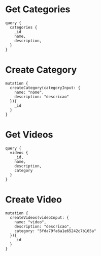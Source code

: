 # Get Categories

```
query {
  categories {
    _id
    name,
    description,
  }
}
```

# Create Category

```
mutation {
  createCategory(categoryInput: {
    name: "nome",
    description: "descricao"
  }){
    _id
  }
}
```

# Get Videos

```
query {
  videos {
    _id,
    name,
    description,
    category
  }
}
```

# Create Video

```
mutation {
  createVideos(videoInput: {
    name: "video",
    description: "descricao",
    category: "5fda79fa6a1e65242c7b165a"
  }){
    _id
  }
}
```
